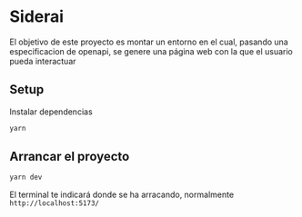 # Siderai

El objetivo de este proyecto es montar un entorno en el cual, pasando una especificacion de openapi, se genere una página web con la que el usuario pueda interactuar

## Setup

Instalar dependencias

```sh
yarn
```

## Arrancar el proyecto

```sh
yarn dev
```

El terminal te indicará donde se ha arracando, normalmente `http://localhost:5173/`